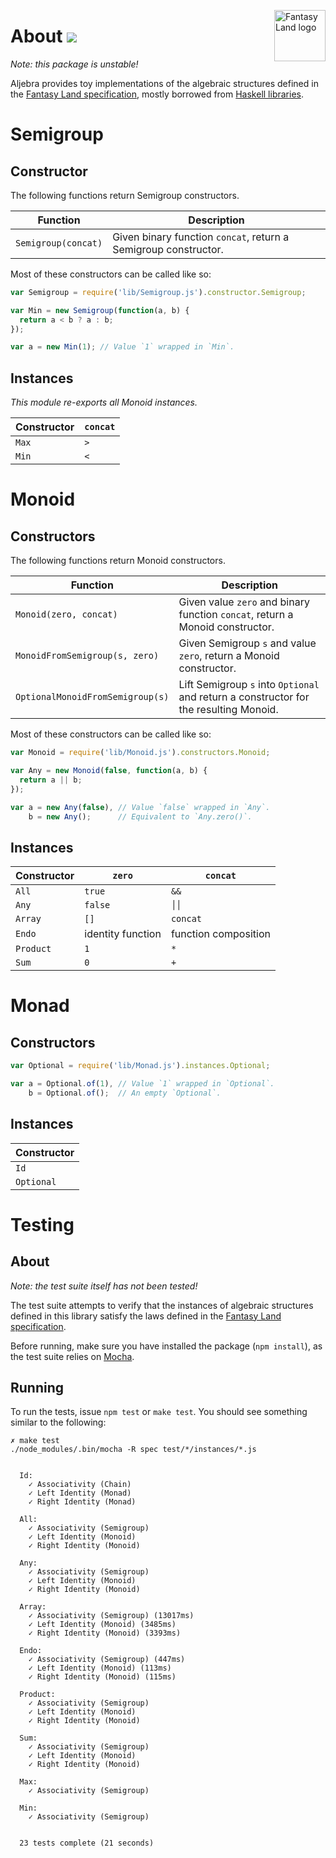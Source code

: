 <a href="https://github.com/pufuwozu/fantasy-land"><img src="https://raw.github.com/pufuwozu/fantasy-land/master/logo.png" align="right" width="82px" height="82px" alt="Fantasy Land logo" /></a>

About [<img src="https://travis-ci.org/markandrus/aljebra.png">](http://travis-ci.org/#!/markandrus/aljebra)
=====

_Note: this package is unstable!_

Aljebra provides toy implementations of the algebraic structures defined in the [Fantasy Land specification](https://github.com/pufuwozu/fantasy-land), mostly borrowed from [Haskell libraries](http://hackage.haskell.org/package/base).

Semigroup
=========

Constructor
-----------

The following functions return Semigroup constructors.

| Function            | Description                                                     |
| ------------------- | --------------------------------------------------------------- |
| `Semigroup(concat)` | Given binary function `concat`, return a Semigroup constructor. |

Most of these constructors can be called like so:

~~~JavaScript
var Semigroup = require('lib/Semigroup.js').constructor.Semigroup;

var Min = new Semigroup(function(a, b) {
  return a < b ? a : b;
});

var a = new Min(1); // Value `1` wrapped in `Min`.
~~~

Instances
---------

_This module re-exports all Monoid instances._

| Constructor | `concat` |
| ----------- | -------- |
| `Max`       | `>`      |
| `Min`       | `<`      |

Monoid
======

Constructors
------------

The following functions return Monoid constructors.

| Function                         | Description                                                                           |
| -------------------------------- | ------------------------------------------------------------------------------------- |
| `Monoid(zero, concat)`           | Given value `zero` and binary function `concat`, return a Monoid constructor.         |
| `MonoidFromSemigroup(s, zero)`   | Given Semigroup `s` and value `zero`, return a Monoid constructor.                    |
| `OptionalMonoidFromSemigroup(s)` | Lift Semigroup `s` into `Optional` and return a constructor for the resulting Monoid. |

Most of these constructors can be called like so:

~~~JavaScript
var Monoid = require('lib/Monoid.js').constructors.Monoid;

var Any = new Monoid(false, function(a, b) {
  return a || b;
});

var a = new Any(false), // Value `false` wrapped in `Any`.
    b = new Any();      // Equivalent to `Any.zero()`.
~~~

Instances
---------

| Constructor | `zero`            | `concat`             |
| ----------- | ----------------- | -------------------- |
| `All`       | `true`            | `&&`                 |
| `Any`       | `false`           | <code>││</code>      |
| `Array`     | `[]`              | `concat`             |
| `Endo`      | identity function | function composition |
| `Product`   | `1`               | `*`                  |
| `Sum`       | `0`               | `+`                  |

Monad
=====

Constructors
------------

~~~JavaScript
var Optional = require('lib/Monad.js').instances.Optional;

var a = Optional.of(1), // Value `1` wrapped in `Optional`.
    b = Optional.of();  // An empty `Optional`.
~~~

Instances
---------

| Constructor |
| ----------- |
| `Id`        |
| `Optional`  |

Testing
=======

About
-----

_Note: the test suite itself has not been tested!_

The test suite attempts to verify that the instances of algebraic structures defined in this library satisfy the laws defined in the [Fantasy Land specification](https://github.com/pufuwozu/fantasy-land).

Before running, make sure you have installed the package (`npm install`), as the test suite relies on [Mocha](http://visionmedia.github.io/mocha/).

Running
-------

To run the tests, issue `npm test` or `make test`. You should see something similar to the following:

~~~
✗ make test                                               
./node_modules/.bin/mocha -R spec test/*/instances/*.js


  Id:
    ✓ Associativity (Chain) 
    ✓ Left Identity (Monad) 
    ✓ Right Identity (Monad) 

  All:
    ✓ Associativity (Semigroup) 
    ✓ Left Identity (Monoid) 
    ✓ Right Identity (Monoid) 

  Any:
    ✓ Associativity (Semigroup) 
    ✓ Left Identity (Monoid) 
    ✓ Right Identity (Monoid) 

  Array:
    ✓ Associativity (Semigroup) (13017ms)
    ✓ Left Identity (Monoid) (3485ms)
    ✓ Right Identity (Monoid) (3393ms)

  Endo:
    ✓ Associativity (Semigroup) (447ms)
    ✓ Left Identity (Monoid) (113ms)
    ✓ Right Identity (Monoid) (115ms)

  Product:
    ✓ Associativity (Semigroup) 
    ✓ Left Identity (Monoid) 
    ✓ Right Identity (Monoid) 

  Sum:
    ✓ Associativity (Semigroup) 
    ✓ Left Identity (Monoid) 
    ✓ Right Identity (Monoid) 

  Max:
    ✓ Associativity (Semigroup) 

  Min:
    ✓ Associativity (Semigroup) 


  23 tests complete (21 seconds)

~~~
